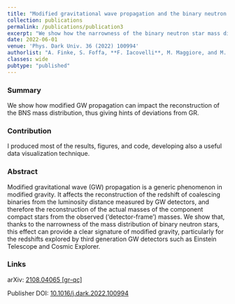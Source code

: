 ```yaml
---
title: "Modified gravitational wave propagation and the binary neutron star mass function"
collection: publications
permalink: /publications/publication3
excerpt: "We show how the narrowness of the binary neutron star mass distribution can give clear signatures of modified gravity."
date: 2022-06-01
venue: 'Phys. Dark Univ. 36 (2022) 100994'
authorlist: "A. Finke, S. Foffa, **F. Iacovelli**, M. Maggiore, and M. Mancarella"
classes: wide
pubtype: "published"
---
```


<span class="__dimensions_badge_embed__" data-doi="10.1016/j.dark.2022.100994" data-style="small_circle" data-hide-zero-citations="true"></span><script async src="https://badge.dimensions.ai/badge.js" charset="utf-8"></script>

<html>
<head>
   <script src="https://code.jquery.com/jquery-3.7.0.js"></script>
</head>
<body>

<div id="inspirecount"></div>
<script>
var recid = '1901869';
var recurl = 'https://inspirehep.net/api/literature/?q=recid%3A'+recid+'&size=10&page=1&fields=citation_count&format=json';

if (recid === "undefined") {
	document.getElementById("inspirecount").innerHTML='';
} else {
	$.getJSON(recurl, function(data){
    	var html =`<a href="https://inspirehep.net/literature/${recid}" target="_blank" rel="noopener"><button type="button inspire" class="btn btn-inspire">iNSPIRE </button></a><span class="badge inspcitations">${data.hits.hits[0].metadata.citation_count} citations</span>`    
    	document.getElementById("inspirecount").innerHTML= html
  });
}
</script>
</body>
</html>

### Summary
We show how modified GW propagation can impact the reconstruction of the BNS mass distribution, thus giving hints of deviations from GR.

### Contribution
I produced most of the results, figures, and code, developing also a useful data visualization technique.

### Abstract
Modified gravitational wave (GW) propagation is a generic phenomenon in modified gravity. It affects the reconstruction of the redshift of coalescing binaries from the luminosity distance measured by GW detectors, and therefore the reconstruction of the actual masses of the component compact stars from the observed (‘detector-frame’) masses. We show that, thanks to the narrowness of the mass distribution of binary neutron stars, this effect can provide a clear signature of modified gravity, particularly for the redshifts explored by third generation GW detectors such as Einstein Telescope and Cosmic Explorer.

### Links

<i class="ai ai-arxiv ai-fw"></i> arXiv: <a href="https://arxiv.org/abs/2108.04065" target="_blank" rel="noopener">2108.04065 [gr-qc]</a>

<i class="ai ai-doi ai-fw"></i> Publisher DOI: <a href="https://doi.org/10.1016/j.dark.2022.100994" target="_blank" rel="noopener">10.1016/j.dark.2022.100994</a>